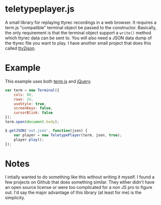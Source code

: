 teletypeplayer.js
=================

A small library for replaying ttyrec recordings in a web browser. It requires
a term.js "compatible" terminal object be passed to the constructor. Basically,
the only requirement is that the terminal object support a `write()` method
which ttyrec data can be sent to. You will also need a JSON data dump of the 
ttyrec file you want to play. I have another small project that does this
called [tty2json](https://github.com/dkcampbell/tty2json).

# Example

This example uses both [term.js](https://github.com/chjj/term.js) and
[jQuery](https://jquery.com/).

``` javascript
var term = new Terminal({
    cols: 80, 
    rows: 24, 
    useStyle: true, 
    screenKeys: false, 
    cursorBlink: false
});    
term.open(document.body);                                     

$.getJSON('out.json', function(json) {                        
    var player = new TeletypePlayer(term, json, true);          
    player.play();                                              
});                                                           
```

# Notes
I intially wanted to do something like this without writing it myself. I found
a few projects on Github that does something similar. They either didn't have
an open source license or were too complicated for a non JS pro to figure out.
I'd say the major advantage of this library (at least for me) is the simplicity.

